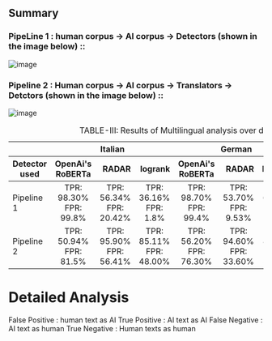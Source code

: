
## Summary
### PipeLine 1 : human corpus  -> AI corpus -> Detectors (shown in the image below) ::
![image](https://github.com/A-b-h-a-y-0-2/radar-multilingual/assets/143434285/4e5d0268-1162-4777-94fb-4bad7d4529bb)

### Pipeline 2 : Human corpus -> AI corpus -> Translators  -> Detctors (shown in the image below) ::
![image](https://github.com/A-b-h-a-y-0-2/radar-multilingual/assets/143434285/83a5df69-c5fa-42ae-b0ec-0e3b2cb42679)



<div class="block-language-tx"><table>
<caption id="prototypetable">TABLE-III: Results of Multilingual analysis over different MGT detectors. </caption>
<thead>
<tr>
<th></th>
<th style="text-align:center" colspan="3">Italian</th>
<th style="text-align:center" colspan="3">German</th>
<th style="text-align:center" colspan="3">French</th>
</tr>
<tr>
<th>Detector used</th>
<th style="text-align:center">OpenAi's RoBERTa</th>
<th style="text-align:right">RADAR</th>
<th style="text-align:right">logrank</th>
<th style="text-align:center">OpenAi's RoBERTa</th>
<th style="text-align:right">RADAR</th>
<th style="text-align:right">Logrank</th>
<th style="text-align:center">OpenAi's RoBERTa</th>
<th style="text-align:right">RADAR</th>
<th style="text-align:right">Logrank</th>
    </tr>
    </thead>
    <tbody>
    <tr>
    <td>Pipeline 1</td>
    <td style="text-align:center">TPR: 98.30%<br/>FPR: 99.8% 
    <td style="text-align:center">TPR: 56.34%<br/>FPR: 20.42% 
    <td style="text-align:center">TPR: 36.16%<br/>FPR: 1.8%
    <td style="text-align:center">TPR: 98.70%<br/>FPR: 99.4%
    <td style="text-align:center">TPR: 53.70%<br/>FPR: 9.53%
    <td style="text-align:center">TPR: 62.70%<br/>FPR: 21.8%
    <td style="text-align:center">TPR: 98.7%<br/>FPR: 99.7% 
    <td style="text-align:center">TPR: 62.70%<br/>FPR: 14.00%
    <td style="text-align:center">TPR: 64.20%<br/>FPR: 24.3%
</tr>
      <tr>
    <td>Pipeline 2</td>
    <td style="text-align:center">TPR: 50.94%<br/>FPR: 81.5% 
    <td style="text-align:center">TPR: 95.90%<br/>FPR: 56.41%
    <td style="text-align:center">TPR: 85.11%<br/>FPR: 48.00%
    <td style="text-align:center">TPR: 56.20%<br/>FPR: 76.30% 
    <td style="text-align:center">TPR: 94.60%<br/>FPR: 33.60%
    <td style="text-align:center">TPR: 88.60%<br/>FPR: 56.30%
    <td style="text-align:center">TPR: 53.40%<br/>FPR: 76.70% 
    <td style="text-align:center">TPR: 95.90%<br/>FPR: 58.30%
    <td style="text-align:center">TPR: 91.20%<br/>FPR: 58.70%
</tr>
    </tbody>
    <tbody>

</tbody>
</table>
</div>


# Detailed Analysis
False Positive : human text as AI
True Positive : AI text as AI
False Negative : AI text as human
True Negative : Human texts as human 

